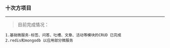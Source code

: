 ### 十次方项目
---
 
 >  目前完成情况：
  ```
  1.基础微服务-标签、问答、吐槽、文章、活动等模块的CRUD 已完成
  2.redis和mongodb 以应用部分微服务
  ```
